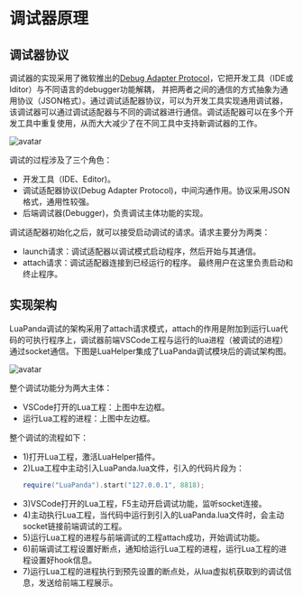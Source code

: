 # 调试器原理

## 调试器协议
调试器的实现采用了微软推出的[Debug Adapter Protocol](https://microsoft.github.io/debug-adapter-protocol/)，它把开发工具（IDE或Iditor）与不同语言的debugger功能解耦， 并把两者之间的通信的方式抽象为通用协议（JSON格式）。通过调试适配器协议，可以为开发工具实现通用调试器，该调试器可以通过调试适配器与不同的调试器进行通信。调试适配器可以在多个开发工具中重复使用，从而大大减少了在不同工具中支持新调试器的工作。

![avatar](https://raw.githubusercontent.com/yinfei8/LuaHelper/master/images/debug/debugprinciple.png)


调试的过程涉及了三个角色：
* 开发工具（IDE、Editor)。
* 调试适配器协议(Debug Adapter Protocol)，中间沟通作用。协议采用JSON格式，通用性较强。
* 后端调试器(Debugger)，负责调试主体功能的实现。

调试适配器初始化之后，就可以接受启动调试的请求。请求主要分为两类：

* launch请求：调试适配器以调试模式启动程序，然后开始与其通信。
* attach请求：调试适配器连接到已经运行的程序。 最终用户在这里负责启动和终止程序。

## 实现架构
LuaPanda调试的架构采用了attach请求模式，attach的作用是附加到运行Lua代码的可执行程序上，调试器前端VSCode工程与运行的lua进程（被调试的进程）通过socket通信。下图是LuaHelper集成了LuaPanda调试模块后的调试架构图。

![avatar](https://raw.githubusercontent.com/yinfei8/LuaHelper/master/images/debug/debugstruct.png)

整个调试功能分为两大主体：
* VSCode打开的Lua工程：上图中左边框。
* 运行Lua工程的进程：上图中左边框。

整个调试的流程如下：
* 1)打开Lua工程，激活LuaHelper插件。
* 2)Lua工程中主动引入LuaPanda.lua文件，引入的代码片段为：
    ```lua
    require("LuaPanda").start("127.0.0.1", 8818);
    ```
* 3)VSCode打开的Lua工程，F5主动开启调试功能，监听socket连接。
* 4)主动执行Lua工程，当代码中运行到引入的LuaPanda.lua文件时，会主动socket链接前端调试的工程。
* 5)运行Lua工程的进程与前端调试的工程attach成功，开始调试功能。
* 6)前端调试工程设置好断点，通知给运行Lua工程的进程，运行Lua工程的进程设置好hook信息。
* 7)运行Lua工程的进程执行到预先设置的断点处，从lua虚拟机获取到的调试信息，发送给前端工程展示。